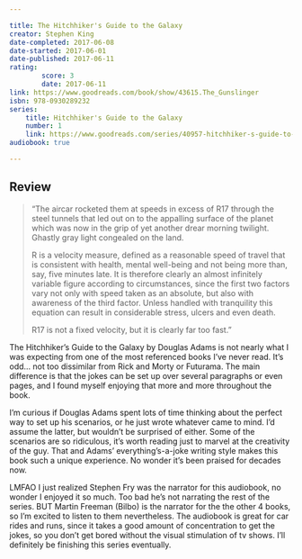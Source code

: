 ```yaml
---

title: The Hitchhiker's Guide to the Galaxy 
creator: Stephen King
date-completed: 2017-06-08
date-started: 2017-06-01
date-published: 2017-06-11
rating:
        score: 3
        date: 2017-06-11
link: https://www.goodreads.com/book/show/43615.The_Gunslinger
isbn: 978-0930289232
series:
    title: Hitchhiker's Guide to the Galaxy
    number: 1
    link: https://www.goodreads.com/series/40957-hitchhiker-s-guide-to-the-galaxy
audiobook: true

---
```


## Review

> “The aircar rocketed them at speeds in excess of R17 through the steel tunnels that led out on to the appalling surface of the planet which was now in the grip of yet another drear morning twilight. Ghastly gray light congealed on the land.
> 
> R is a velocity measure, defined as a reasonable speed of travel that is consistent with health, mental well-being and not being more than, say, five minutes late. It is therefore clearly an almost infinitely variable figure according to circumstances, since the first two factors vary not only with speed taken as an absolute, but also with awareness of the third factor. Unless handled with tranquility this equation can result in considerable stress, ulcers and even death.
>
> R17 is not a fixed velocity, but it is clearly far too fast.”

The Hitchhiker’s Guide to the Galaxy by Douglas Adams is not nearly what I was expecting from one of the most referenced books I’ve never read. It’s odd… not too dissimilar from Rick and Morty or Futurama. The main difference is that the jokes can be set up over several paragraphs or even pages, and I found myself enjoying that more and more throughout the book.

I’m curious if Douglas Adams spent lots of time thinking about the perfect way to set up his scenarios, or he just wrote whatever came to mind. I’d assume the latter, but wouldn’t be surprised of either. Some of the scenarios are so ridiculous, it’s worth reading just to marvel at the creativity of the guy. That and Adams’ everything’s-a-joke writing style makes this book such a unique experience. No wonder it’s been praised for decades now.

LMFAO I just realized Stephen Fry was the narrator for this audiobook, no wonder I enjoyed it so much. Too bad he’s not narrating the rest of the series. BUT Martin Freeman (Bilbo) is the narrator for the the other 4 books, so I’m excited to listen to them nevertheless. The audiobook is great for car rides and runs, since it takes a good amount of concentration to get the jokes, so you don’t get bored without the visual stimulation of tv shows. I’ll definitely be finishing this series eventually.